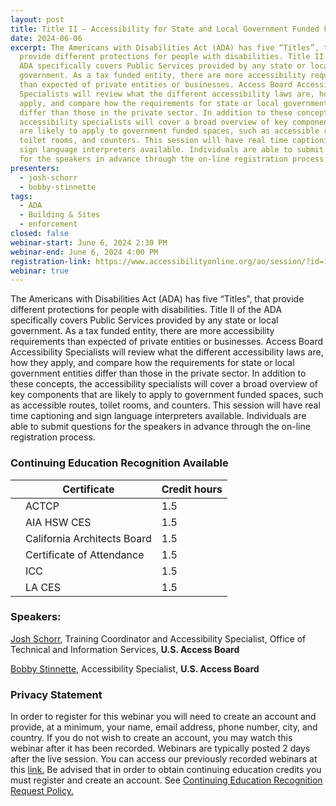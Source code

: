 ```yaml
---
layout: post
title: Title II – Accessibility for State and Local Government Funded Facilities
date: 2024-06-06
excerpt: The Americans with Disabilities Act (ADA) has five “Titles”, that
  provide different protections for people with disabilities. Title II of the
  ADA specifically covers Public Services provided by any state or local
  government. As a tax funded entity, there are more accessibility requirements
  than expected of private entities or businesses. Access Board Accessibility
  Specialists will review what the different accessibility laws are, how they
  apply, and compare how the requirements for state or local government entities
  differ than those in the private sector. In addition to these concepts, the
  accessibility specialists will cover a broad overview of key components that
  are likely to apply to government funded spaces, such as accessible routes,
  toilet rooms, and counters. This session will have real time captioning and
  sign language interpreters available. Individuals are able to submit questions
  for the speakers in advance through the on-line registration process.
presenters:
  - josh-schorr
  - bobby-stinnette
tags:
  - ADA
  - Building & Sites
  - enforcement
closed: false
webinar-start: June 6, 2024 2:30 PM
webinar-end: June 6, 2024 4:00 PM
registration-link: https://www.accessibilityonline.org/ao/session/?id=111117
webinar: true
---
```

The Americans with Disabilities Act (ADA) has five “Titles”, that provide different protections for people with disabilities. Title II of the ADA specifically covers Public Services provided by any state or local government. As a tax funded entity, there are more accessibility requirements than expected of private entities or businesses. Access Board Accessibility Specialists will review what the different accessibility laws are, how they apply, and compare how the requirements for state or local government entities differ than those in the private sector. In addition to these concepts, the accessibility specialists will cover a broad overview of key components that are likely to apply to government funded spaces, such as accessible routes, toilet rooms, and counters. This session will have real time captioning and sign language interpreters available. Individuals are able to submit questions for the speakers in advance through the on-line registration process.

### Continuing Education Recognition Available

|     | **Certificate**             | **Credit hours** |
| --- | --------------------------- | ---------------- |
|     | ACTCP                       | 1.5              |
|     | AIA HSW CES                 | 1.5              |
|     | California Architects Board | 1.5              |
|     | Certificate of Attendance   | 1.5              |
|     | ICC                         | 1.5              |
|     | LA CES                      | 1.5              |

### Speakers:

[Josh Schorr](https://www.accessibilityonline.org/speakers/speaker.aspx?id=10805&ret=Title%20II%20%E2%80%93%20Accessibility%20for%20State%20and%20Local%20Government%20Funded%20Facilities), Training Coordinator and Accessibility Specialist, Office of Technical and Information Services, **U.S. Access Board**

[Bobby Stinnette](https://www.accessibilityonline.org/speakers/speaker.aspx?id=10811&ret=Title%20II%20%E2%80%93%20Accessibility%20for%20State%20and%20Local%20Government%20Funded%20Facilities), Accessibility Specialist, **U.S. Access Board**

### Privacy Statement

In order to register for this webinar you will need to create an account and provide, at a minimum, your name, email address, phone number, city, and country. If you do not wish to create an account, you may watch this webinar after it has been recorded. Webinars are typically posted 2 days after the live session. You can access our previously recorded webinars at this [link.](https://www.accessibilityonline.org/ao/archives/) Be advised that in order to obtain continuing education credits you must register and create an account. See [Continuing Education Recognition Request Policy.](https://www.accessibilityonline.org/continuing-education/CEUDetails.aspx)